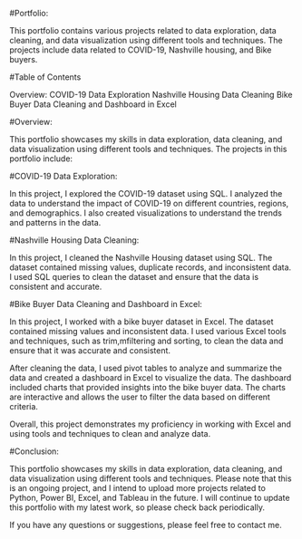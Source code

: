 #Portfolio:

This portfolio contains various projects related to data exploration, data cleaning, and data visualization using different tools and techniques. The projects include data related to COVID-19, Nashville housing, and Bike buyers.

#Table of Contents

Overview:
COVID-19 Data Exploration
Nashville Housing Data Cleaning
Bike Buyer Data Cleaning and Dashboard in Excel


#Overview:

This portfolio showcases my skills in data exploration, data cleaning, and data visualization using different tools and techniques. The projects in this portfolio include:

#COVID-19 Data Exploration:

In this project, I explored the COVID-19 dataset using SQL. I analyzed the data to understand the impact of COVID-19 on different countries, regions, and demographics. I also created visualizations to understand the trends and patterns in the data.

#Nashville Housing Data Cleaning:

In this project, I cleaned the Nashville Housing dataset using SQL. The dataset contained missing values, duplicate records, and inconsistent data. I used SQL queries to clean the dataset and ensure that the data is consistent and accurate.

#Bike Buyer Data Cleaning and Dashboard in Excel:

In this project, I worked with a bike buyer dataset in Excel. The dataset contained missing values and inconsistent data. I used various Excel tools and techniques, such as trim,mfiltering and sorting, to clean the data and ensure that it was accurate and consistent.

After cleaning the data, I used pivot tables to analyze and summarize the data and created a dashboard in Excel to visualize the data. The dashboard included charts that provided insights into the bike buyer data. The charts are interactive and allows the user to filter the data based on different criteria.

Overall, this project demonstrates my proficiency in working with Excel and using tools and techniques to clean and analyze data.

#Conclusion:

This portfolio showcases my skills in data exploration, data cleaning, and data visualization using different tools and techniques. Please note that this is an ongoing project, and I intend to upload more projects related to Python, Power BI, Excel, and Tableau in the future. I will continue to update this portfolio with my latest work, so please check back periodically.

If you have any questions or suggestions, please feel free to contact me.
